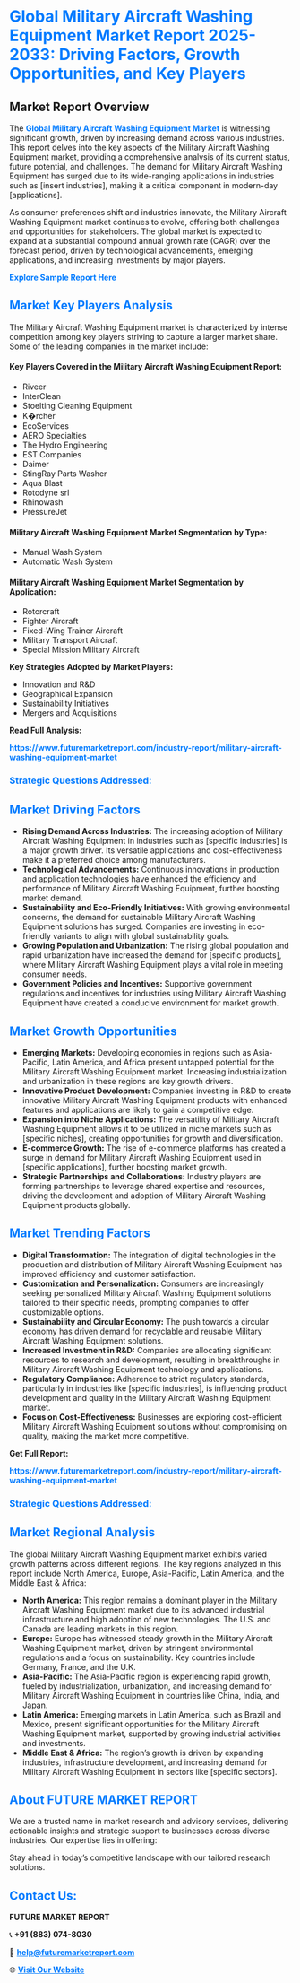 <h1 style="color: #007BFF;">Global Military Aircraft Washing Equipment Market Report 2025-2033: Driving Factors, Growth Opportunities, and Key Players</h1>

<section id="overview">
<h2>Market Report Overview</h2>
<p>The <a href="https://www.futuremarketreport.com/industry-report/military-aircraft-washing-equipment-market" style="color: #007BFF; text-decoration: none;"><strong>Global Military Aircraft Washing Equipment Market</strong></a> is witnessing significant growth, driven by increasing demand across various industries. This report delves into the key aspects of the Military Aircraft Washing Equipment market, providing a comprehensive analysis of its current status, future potential, and challenges. The demand for Military Aircraft Washing Equipment has surged due to its wide-ranging applications in industries such as [insert industries], making it a critical component in modern-day [applications].</p>
<p>As consumer preferences shift and industries innovate, the Military Aircraft Washing Equipment market continues to evolve, offering both challenges and opportunities for stakeholders. The global market is expected to expand at a substantial compound annual growth rate (CAGR) over the forecast period, driven by technological advancements, emerging applications, and increasing investments by major players.</p>
</section>

<section id="overview">
<p><a href="https://www.futuremarketreport.com/request-sample/reportId=104574" style="color: #007BFF; text-decoration: none;"><strong>Explore Sample Report Here</strong></a></p>
</section>

<section id="key-players">
<h2 style="color: #007BFF;">Market Key Players Analysis</h2>
<p>The Military Aircraft Washing Equipment market is characterized by intense competition among key players striving to capture a larger market share. Some of the leading companies in the market include:</p>
<h4>Key Players Covered in the Military Aircraft Washing Equipment Report:</h4>
<ul><li>Riveer</li><li>InterClean</li><li>Stoelting Cleaning Equipment</li><li>K�rcher</li><li>EcoServices</li><li>AERO Specialties</li><li>The Hydro Engineering</li><li>EST Companies</li><li>Daimer</li><li>StingRay Parts Washer</li><li>Aqua Blast</li><li>Rotodyne srl</li><li>Rhinowash</li><li>PressureJet</li></ul>
<h4>Military Aircraft Washing Equipment Market Segmentation by Type:</h4>
<ul><li>Manual Wash System</li><li>Automatic Wash System</li></ul>

<h4>Military Aircraft Washing Equipment Market Segmentation by Application:</h4>
<ul><li>Rotorcraft</li><li>Fighter Aircraft</li><li>Fixed-Wing Trainer Aircraft</li><li>Military Transport Aircraft</li><li>Special Mission Military Aircraft</li></ul>
<p><strong>Key Strategies Adopted by Market Players:</strong></p>
<ul>
<li>Innovation and R&D</li>
<li>Geographical Expansion</li>
<li>Sustainability Initiatives</li>
<li>Mergers and Acquisitions</li>
</ul>
</section>

<section>
<p><strong>Read Full Analysis: </strong></p><a href="https://www.futuremarketreport.com/industry-report/military-aircraft-washing-equipment-market" style="color: #007BFF; text-decoration: none;"><strong>https://www.futuremarketreport.com/industry-report/military-aircraft-washing-equipment-market</strong></a>
<h3 style="color: #007BFF;">Strategic Questions Addressed:</h3>
</section>

<section id="driving-factors">
<h2 style="color: #007BFF;">Market Driving Factors</h2>
<ul>
<li><strong>Rising Demand Across Industries:</strong> The increasing adoption of Military Aircraft Washing Equipment in industries such as [specific industries] is a major growth driver. Its versatile applications and cost-effectiveness make it a preferred choice among manufacturers.</li>
<li><strong>Technological Advancements:</strong> Continuous innovations in production and application technologies have enhanced the efficiency and performance of Military Aircraft Washing Equipment, further boosting market demand.</li>
<li><strong>Sustainability and Eco-Friendly Initiatives:</strong> With growing environmental concerns, the demand for sustainable Military Aircraft Washing Equipment solutions has surged. Companies are investing in eco-friendly variants to align with global sustainability goals.</li>
<li><strong>Growing Population and Urbanization:</strong> The rising global population and rapid urbanization have increased the demand for [specific products], where Military Aircraft Washing Equipment plays a vital role in meeting consumer needs.</li>
<li><strong>Government Policies and Incentives:</strong> Supportive government regulations and incentives for industries using Military Aircraft Washing Equipment have created a conducive environment for market growth.</li>
</ul>
</section>

<section id="growth-opportunities">
<h2 style="color: #007BFF;">Market Growth Opportunities</h2>
<ul>
<li><strong>Emerging Markets:</strong> Developing economies in regions such as Asia-Pacific, Latin America, and Africa present untapped potential for the Military Aircraft Washing Equipment market. Increasing industrialization and urbanization in these regions are key growth drivers.</li>
<li><strong>Innovative Product Development:</strong> Companies investing in R&D to create innovative Military Aircraft Washing Equipment products with enhanced features and applications are likely to gain a competitive edge.</li>
<li><strong>Expansion into Niche Applications:</strong> The versatility of Military Aircraft Washing Equipment allows it to be utilized in niche markets such as [specific niches], creating opportunities for growth and diversification.</li>
<li><strong>E-commerce Growth:</strong> The rise of e-commerce platforms has created a surge in demand for Military Aircraft Washing Equipment used in [specific applications], further boosting market growth.</li>
<li><strong>Strategic Partnerships and Collaborations:</strong> Industry players are forming partnerships to leverage shared expertise and resources, driving the development and adoption of Military Aircraft Washing Equipment products globally.</li>
</ul>
</section>

<section id="trending-factors">
<h2 style="color: #007BFF;">Market Trending Factors</h2>
<ul>
<li><strong>Digital Transformation:</strong> The integration of digital technologies in the production and distribution of Military Aircraft Washing Equipment has improved efficiency and customer satisfaction.</li>
<li><strong>Customization and Personalization:</strong> Consumers are increasingly seeking personalized Military Aircraft Washing Equipment solutions tailored to their specific needs, prompting companies to offer customizable options.</li>
<li><strong>Sustainability and Circular Economy:</strong> The push towards a circular economy has driven demand for recyclable and reusable Military Aircraft Washing Equipment solutions.</li>
<li><strong>Increased Investment in R&D:</strong> Companies are allocating significant resources to research and development, resulting in breakthroughs in Military Aircraft Washing Equipment technology and applications.</li>
<li><strong>Regulatory Compliance:</strong> Adherence to strict regulatory standards, particularly in industries like [specific industries], is influencing product development and quality in the Military Aircraft Washing Equipment market.</li>
<li><strong>Focus on Cost-Effectiveness:</strong> Businesses are exploring cost-efficient Military Aircraft Washing Equipment solutions without compromising on quality, making the market more competitive.</li>
</ul>
</section>

<section>
<p><strong>Get Full Report: </strong></p><a href="https://www.futuremarketreport.com/industry-report/military-aircraft-washing-equipment-market" style="color: #007BFF; text-decoration: none;"><strong>https://www.futuremarketreport.com/industry-report/military-aircraft-washing-equipment-market</strong></a>
<h3 style="color: #007BFF;">Strategic Questions Addressed:</h3>
</section>


<section id="regional-analysis">
<h2 style="color: #007BFF;">Market Regional Analysis</h2>
<p>The global Military Aircraft Washing Equipment market exhibits varied growth patterns across different regions. The key regions analyzed in this report include North America, Europe, Asia-Pacific, Latin America, and the Middle East & Africa:</p>
<ul>
<li><strong>North America:</strong> This region remains a dominant player in the Military Aircraft Washing Equipment market due to its advanced industrial infrastructure and high adoption of new technologies. The U.S. and Canada are leading markets in this region.</li>
<li><strong>Europe:</strong> Europe has witnessed steady growth in the Military Aircraft Washing Equipment market, driven by stringent environmental regulations and a focus on sustainability. Key countries include Germany, France, and the U.K.</li>
<li><strong>Asia-Pacific:</strong> The Asia-Pacific region is experiencing rapid growth, fueled by industrialization, urbanization, and increasing demand for Military Aircraft Washing Equipment in countries like China, India, and Japan.</li>
<li><strong>Latin America:</strong> Emerging markets in Latin America, such as Brazil and Mexico, present significant opportunities for the Military Aircraft Washing Equipment market, supported by growing industrial activities and investments.</li>
<li><strong>Middle East & Africa:</strong> The region’s growth is driven by expanding industries, infrastructure development, and increasing demand for Military Aircraft Washing Equipment in sectors like [specific sectors].</li>
</ul>
</section>

<footer>
<h2 style="color: #007BFF;">About FUTURE MARKET REPORT</h2>
<p>We are a trusted name in market research and advisory services, delivering actionable insights and strategic support to businesses across diverse industries. Our expertise lies in offering:</p>

<p>Stay ahead in today’s competitive landscape with our tailored research solutions.</p>

<h2 style="color: #007BFF;">Contact Us:</h2>
<p><strong>FUTURE MARKET REPORT</strong></p>
<p>📞 <strong>+91 (883) 074-8030</strong></p>
<p>📧 <strong><a href="mailto:help@futuremarketreport.com" style="color: #007BFF;">help@futuremarketreport.com</a></strong></p>
<p>🌐 <strong><a href="https://www.futuremarketreport.com/" style="color: #007BFF;">Visit Our Website</a></strong></p>
</footer>